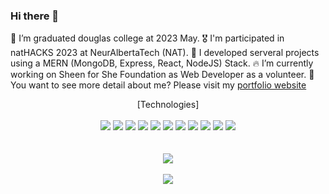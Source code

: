 ### Hi there 👋
🔭 I’m graduated douglas college at 2023 May.
🎖 I'm participated in natHACKS 2023 at NeurAlbertaTech (NAT).
🐣 I developed serveral projects using a MERN (MongoDB, Express, React, NodeJS) Stack.
🔥 I’m currently working on Sheen for She Foundation as Web Developer as a volunteer.
💎 You want to see more detail about me? Please visit my [portfolio website](https://youmin99.github.io/)
<!--
**Youmin99/Youmin99** is a ✨ _special_ ✨ repository because its `README.md` (this file) appears on your GitHub profile.

Here are some ideas to get you started:

- 🔭 I’m currently working on ...
- 🌱 I’m currently learning ...
- 👯 I’m looking to collaborate on ...
- 🤔 I’m looking for help with ...
- 💬 Ask me about ...
- 📫 How to reach me: ...
- 😄 Pronouns: ...
- ⚡ Fun fact: ...
-->

<div align="center">
  [Technologies]
   <br/>
   <br/>
  <div>
    <img src="https://img.shields.io/badge/MySQL-4479A1?style=for-the-badge&logo=MySQL&logoColor=white">
    <img src="https://img.shields.io/badge/Typescript-3178C6?style=for-the-badge&logo=typescript&logoColor=white">
    <img src="https://img.shields.io/badge/Docker-2496ED?style=for-the-badge&logo=Docker&logoColor=white">
    <img src="https://img.shields.io/badge/javascript-F7DF1E?style=for-the-badge&logo=javascript&logoColor=white">
    <img src="https://img.shields.io/badge/react-61DAFB?style=for-the-badge&logo=react&logoColor=white">
    <img src="https://img.shields.io/badge/c++-00599C?style=for-the-badge&logo=c++&logoColor=white">
    <img src="https://img.shields.io/badge/graphql-E10098?style=for-the-badge&logo=graphql&logoColor=white">
    <img src="https://img.shields.io/badge/node.js-339933?style=for-the-badge&logo=nodedotjs&logoColor=white">
    <img src="https://img.shields.io/badge/.net-512BD4?style=for-the-badge&logo=dotnet&logoColor=white">
    <img src="https://img.shields.io/badge/microsoftsqlserver-CC2927?style=for-the-badge&logo=microsoftsqlserver&logoColor=white">
    <img src="https://img.shields.io/badge/csharp-512BD4?style=for-the-badge&logo=csharp&logoColor=white">
    
    
  </div>
  <br/><br/>
  <div align="center">
    <img src="https://github-readme-stats.vercel.app/api/top-langs/?username=Youmin99&layout=compact"><br><br>
    <img src="https://github-readme-stats.vercel.app/api?username=Youmin99&show_icons=true">
  </div>
</div>
